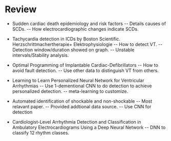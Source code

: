  # Review
 -  Sudden cardiac death epidemiology and risk factors
 -- Details causes of SCDs.
 -- How electrocardiographic changes indicate SCDs.
 
- Tachycardia detection in ICDs by Boston Scientific. Herzschrittmachertherapie+ Elektrophysiologie
-- How to detect VT. 
-- Detection window/duration showed on graph.
-- Unstable intervals/Stability analysis.

- Optimal Programming of Implantable Cardiac-Defibrillators
-- How to avoid fault detection.
-- Use other data to distinguish VT from others.

- Learning to Learn Personalized Neural Network for Ventricular Arrhythmias
-- Use 1-dementional CNN to do detection to achieve personalized detection.
-- meta-learning to customize.

- Automated identification of shockable and non-shockable
-- Most relavant paper.
-- Provided addtional data source.
-- Use CNN for detection

- Cardiologist-Level Arrhythmia Detection and Classification in Ambulatory Electrocardiograms Using a Deep Neural Network
-- DNN to classify 12 rhythm classes.